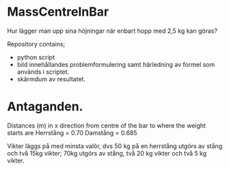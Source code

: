 # MassCentreInBar

Hur lägger man upp sina höjningar när enbart hopp med 2,5 kg kan göras? 


Repository contains;

- python script
- bild innehållandes problemformulering samt härledning av formel som används i scriptet. 
- skärmdum av resultatet. 

# Antaganden.

Distances (m) in x direction from centre of the bar to where the weight starts are
Herrstång = 0.70
Damstång = 0.685

Vikter läggs på med minsta valör, dvs 50 kg på en herrstång utgörs av stång och två 15kg vikter; 70kg utgörs av stång, två 20 kg vikter och två 5 kg vikter.

